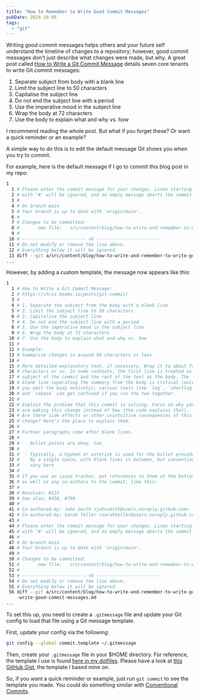 ```yaml
---
title: "How to Remember to Write Good Commit Messages"
pubDate: 2024-10-05
tags:
  - "git"
---
```


Writing good commit messages helps others and your future self understand the timeline of changes to a repository; however, good commit messages don't just describe what changes were made, but why. A great post called [How to Write a Git Commit Message](https://cbea.ms/git-commit/) details seven core tenants to write Git commit messages:

1. Separate subject from body with a blank line
2. Limit the subject line to 50 characters
3. Capitalise the subject line
4. Do not end the subject line with a period
5. Use the imperative mood in the subject line
6. Wrap the body at 72 characters
7. Use the body to explain what and why vs. how

I recommend reading the whole post. But what if you forget these? Or want a quick reminder or an example?

A simple way to do this is to edit the default message Git shows you when you try to commit.

For example, here is the default message if I go to commit this blog post in my repo:

```bash
1
  1 # Please enter the commit message for your changes. Lines starting
  2 # with '#' will be ignored, and an empty message aborts the commit.
  3 #
  4 # On branch main
  5 # Your branch is up to date with 'origin/main'.
  6 #
  7 # Changes to be committed:
  8 #       new file:   src/content/blog/how-to-write-and-remember-to-write-good-commit-messages.md
  9 #
 10 # ------------------------ >8 ------------------------
 11 # Do not modify or remove the line above.
 12 # Everything below it will be ignored.
 13 diff --git a/src/content/blog/how-to-write-and-remember-to-write-good-commit-messages.md b/src/content/blog/how-to-write-and-remember-to-write-good-commit-messages.md
...
```

However, by adding a custom template, the message now appears like this:

```bash
1
  1 # How to Write a Git Commit Message:
  2 # https://chris.beams.io/posts/git-commit/
  3 #
  4 # 1. Separate the subject from the body with a blank line
  5 # 2. Limit the subject line to 50 characters
  6 # 3. Capitalise the subject line
  7 # 4. Do not end the subject line with a period
  8 # 5. Use the imperative mood in the subject line
  9 # 6. Wrap the body at 72 characters
 10 # 7. Use the body to explain what and why vs. how
 11 #
 12 # Example:
 13 # Summarise changes in around 50 characters or less
 14 #
 15 # More detailed explanatory text, if necessary. Wrap it to about 72
 16 # characters or so. In some contexts, the first line is treated as the
 17 # subject of the commit and the rest of the text as the body. The
 18 # blank line separating the summary from the body is critical (unless
 19 # you omit the body entirely); various tools like `log`, `shortlog`
 20 # and `rebase` can get confused if you run the two together.
 21 #
 22 # Explain the problem that this commit is solving. Focus on why you
 23 # are making this change instead of how (the code explains that).
 24 # Are there side effects or other unintuitive consequences of this
 25 # change? Here's the place to explain them.
 26 #
 27 # Further paragraphs come after blank lines.
 28 #
 29 #  - Bullet points are okay, too
 30 #
 31 #  - Typically, a hyphen or asterisk is used for the bullet preceded
 32 #    by a single space, with blank lines in between, but conventions
 33 #    vary here
 34 #
 35 # If you use an issue tracker, put references to them at the bottom,
 36 # as well as any co-authors to the commit, like this:
 37 #
 38 # Resolves: #123
 39 # See also: #456, #789
 40 #
 41 # Co-authored-by: John Smith <johnsmith@users.noreply.github.com>
 42 # Co-authored-by: Sarah Teller <sarahteller@users.noreply.github.com>
 43 #
 44 # Please enter the commit message for your changes. Lines starting
 45 # with '#' will be ignored, and an empty message aborts the commit.
 46 #
 47 # On branch main
 48 # Your branch is up to date with 'origin/main'.
 49 #
 50 # Changes to be committed:
 51 #       new file:   src/content/blog/how-to-write-and-remember-to-write-good-commit-messages.md
 52 #
 53 # ------------------------ >8 ------------------------
 54 # Do not modify or remove the line above.
 55 # Everything below it will be ignored.
 56 diff --git a/src/content/blog/how-to-write-and-remember-to-write-good-commit-messages.md b/src/content/blog/how-to-write-and-remember-to
    -write-good-commit-messages.md
...
```

To set this up, you need to create a `.gitmessage` file and update your Git config to load that file using a Git message template.

First, update your config via the following:

```bash
git config --global commit.template ~/.gitmessage
```

Then, create your `.gitmessage` file in your $HOME directory. For reference, the template I use is found [here in my dotfiles](https://github.com/harleyjwilson/.dotfiles/blob/main/git/.config/git/gitmessage). Please have a look at [this GitHub Gist](https://gist.github.com/lisawolderiksen/a7b99d94c92c6671181611be1641c733), the template I based mine on.

So, if you want a quick reminder or example, just run `git commit` to see the template you made. You could do something similar with [Conventional Commits](https://www.conventionalcommits.org/en/v1.0.0/).
